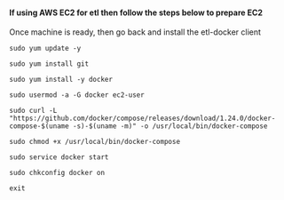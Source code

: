 #### If using AWS EC2 for etl then follow the steps below to prepare EC2 

Once machine is ready, then go back and install the etl-docker client 

```
sudo yum update -y

sudo yum install git

sudo yum install -y docker

sudo usermod -a -G docker ec2-user
 
sudo curl -L "https://github.com/docker/compose/releases/download/1.24.0/docker-compose-$(uname -s)-$(uname -m)" -o /usr/local/bin/docker-compose

sudo chmod +x /usr/local/bin/docker-compose

sudo service docker start

sudo chkconfig docker on

exit

```
